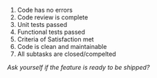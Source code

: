 1. Code has no errors
2. Code review is complete
3. Unit tests passed
4. Functional tests passed
5. Criteria of Satisfaction met
6. Code is clean and maintainable
7. All subtasks are closed/compelted


_Ask yourself if the feature is ready to be shipped?_
